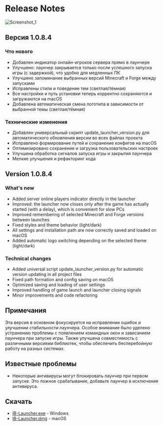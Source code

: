 # Release Notes
![Screenshot_1](https://github.com/user-attachments/assets/650ba267-636d-44f9-ab20-f384e661017e)

## Версия 1.0.8.4

### Что нового
- Добавлен индикатор онлайн-игроков сервера прямо в лаунчере
- Улучшено: лаунчер закрывается только после успешного запуска игры (с задержкой), что удобно для медленных ПК
- Улучшено запоминание выбранных версий Minecraft и Forge между запусками
- Исправлены стили и поведение тем (светлая/тёмная)
- Все настройки и путь установки теперь корректно сохраняются и загружаются на macOS
- Добавлена автоматическая смена логотипа в зависимости от выбранной темы (светлая/тёмная)

### Технические изменения
- Добавлен универсальный скрипт update_launcher_version.py для автоматического обновления версии во всех файлах проекта
- Исправлено формирование путей и сохранение конфигов на macOS
- Оптимизировано сохранение и загрузка пользовательских настроек
- Улучшена обработка сигналов запуска игры и закрытия лаунчера
- Мелкие улучшения и рефакторинг кода

## Version 1.0.8.4

### What's new
- Added server online players indicator directly in the launcher
- Improved: the launcher now closes only after the game has actually started (with a delay), which is convenient for slow PCs
- Improved remembering of selected Minecraft and Forge versions between launches
- Fixed styles and theme behavior (light/dark)
- All settings and installation path are now correctly saved and loaded on macOS
- Added automatic logo switching depending on the selected theme (light/dark)

### Technical changes
- Added universal script update_launcher_version.py for automatic version updating in all project files
- Fixed path formation and config saving on macOS
- Optimized saving and loading of user settings
- Improved handling of game launch and launcher closing signals
- Minor improvements and code refactoring

## Примечания
Эта версия в основном фокусируется на исправлении ошибок и улучшении стабильности лаунчера. Особое внимание было уделено устранению проблемы с появлением командных окон и зависанием лаунчера при запуске игры. Также улучшена совместимость с различными версиями библиотек, чтобы обеспечить бесперебойную работу на разных системах.

## Известные проблемы
- Некоторые антивирусы могут блокировать лаунчер при первом запуске. Это ложное срабатывание, добавьте лаунчер в исключения антивируса.

## Скачать
- [IB-Launcher.exe](https://github.com/mdreval/ib-launcher/releases/download/v1.0.8.4/IB-Launcher.exe) - Windows
- [IB-Launcher.dmg](https://github.com/mdreval/ib-launcher/releases/download/v1.0.8.4/IB-Launcher.dmg) - macOS